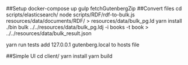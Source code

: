 ##Setup
docker-compose up
gulp fetchGutenbergZip
##Convert files
cd scripts/elasticsearch/
node scripts/RDF/rdf-to-bulk.js resources/data/documents/RDF/ > resources/data/bulk_pg.ld
yarn install
./bin bulk ../../resources/data/bulk_pg.ldj -i books -t book > ../../resources/data/bulk_result.json

yarn run tests
add 127.0.0.1 gutenberg.local to hosts file 

##Simple UI
cd client/
yarn install
yarn build 
